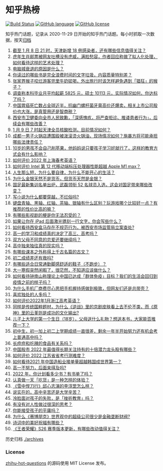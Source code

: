 # 知乎热榜
[![Build Status](https://github.com/ToWeLong/zhihu-hot-questions/workflows/CI/badge.svg)](https://github.com/ToWeLong/zhihu-hot-questions/actions)
[![GitHub language](https://img.shields.io/badge/language-golang-orange.svg)](https://golang.org/)
[![GitHub license](https://img.shields.io/github/license/ToWeLong/zhihu-hot-questions)](https://github.com/ToWeLong/zhihu-hot-questions/blob/main/LICENSE)

知乎热门话题，记录从 2020-11-29 日开始的知乎热门话题。每小时抓取一次数据，按天[归档](./archives)

<!-- BEGIN -->

1. [截至 1 月 8 日 21 时，天津新增 18 例感染者，还有哪些信息值得关注？](https://www.zhihu.com/question/510555957)
1. [虎年生肖邮票被网友吐槽没有虎威，满脸愁容，作者回应称做了拟人化处理，如何看待这样的艺术处理？](https://www.zhihu.com/question/510499800)
1. [电脑城衰退的原因是什么？](https://www.zhihu.com/question/509382596)
1. [你读过的哪些书是完全浪费时间的文字垃圾，内容质量特别差？](https://www.zhihu.com/question/385887424)
1. [张家界猴子咬烂游客兜里牛奶猛喝，外出旅行时该怎样避免遇到「猖狂」的猴子？](https://www.zhihu.com/question/507758272)
1. [调查称本科毕业月平均起薪 5825 元，硕士 10113 元，实际情况如何，你达标了吗？](https://www.zhihu.com/question/509933526)
1. [中国胃癌死亡数占全球近半，抗幽门螺杆菌牙膏高价还爆卖，相关上市公司股价也大涨，是真管用还是智商税？](https://www.zhihu.com/question/510386992)
1. [西安市卫健委向全市人民致歉，「深感愧疚，将严查拒诊、推诿患者行为」，后续会有哪些改善？](https://www.zhihu.com/question/510361409)
1. [1 月 9 日 7 时起天津全员核酸检测，目前情况如何？](https://www.zhihu.com/question/510580160)
1. [成都一男子火锅店遭围殴被泼滚烫火锅油，现场情况如何？施暴方将可能承担哪些法律责任？](https://www.zhihu.com/question/510520861)
1. [10岁的男孩不会自己削苹果，他妈妈说只要孩子学习好就行了，这样的教育方式会有什么影响？](https://www.zhihu.com/question/503220207)
1. [如何评价 2022 年上海春考英语？](https://www.zhihu.com/question/510196442)
1. [如何评价 Intel 第 12 代移动端标压处理器性能超越 Apple M1 max？](https://www.zhihu.com/question/510016162)
1. [人生那么短，为什么要自律，为什么不能开心的生活？](https://www.zhihu.com/question/508605846)
1. [为什么金银天然不是货币，但货币天然是金银？](https://www.zhihu.com/question/300044791)
1. [国足最新集训名单出炉，武磊领衔 52 名球员入选，这会对国足带来哪些改变？](https://www.zhihu.com/question/510363110)
1. [写小说为什么都要穿越，不烂俗吗?](https://www.zhihu.com/question/397907643)
1. [键盘青轴、黑轴、红轴、茶轴、银轴有什么区别？玩游戏哪个比较好一点？有推荐的性价比高的嘛？](https://www.zhihu.com/question/324433964)
1. [有哪些影视剧的梗是你无法忍受的？](https://www.zhihu.com/question/509276628)
1. [如果让你在 iPad 后面激光镌刻一行文字，你会写些什么？](https://www.zhihu.com/question/22300509)
1. [如何看待西安盒马存在不规范行为，被西安市场监管局立案查处?](https://www.zhihu.com/question/510449024)
1. [高一的学习和成绩真的决定了高三、高考吗？](https://www.zhihu.com/question/510296244)
1. [双方父母不同意的恋爱还要继续吗？](https://www.zhihu.com/question/510460774)
1. [高中独来独往真的现实吗？](https://www.zhihu.com/question/510495873)
1. [有哪些课本之外称得上千古名篇的古文？](https://www.zhihu.com/question/41064060)
1. [初二成绩差还有救吗?](https://www.zhihu.com/question/510304290)
1. [有哪些适合日常通勤脚感舒适的鞋子（不跑步）？](https://www.zhihu.com/question/460918733)
1. [大一寒假突然闲暇了，很茫然，不知道应该做什么？](https://www.zhihu.com/question/509449773)
1. [如何看待钟南山称理论上中国已达成「群体免疫」目标？我们的生活会回归到疫情之前的样子吗？](https://www.zhihu.com/question/510272554)
1. [为什么手机厂商费尽心思把手机握持感做到极致，但网友们还是总带壳？](https://www.zhihu.com/question/509277375)
1. [喜欢独处的人多吗？](https://www.zhihu.com/question/510160746)
1. [如何评价2022年1月浙江高考英语？](https://www.zhihu.com/question/510454215)
1. [同样是传统国粹题材，为什么《逆战》里的京剧皮肤看上去不伦不类，而《原神》里的云堇则是成功的文化输出?](https://www.zhihu.com/question/509006914)
1. [儿子上大学的第一个生日（18岁），父母送什么礼物？想送本书，大家能否推荐一下？](https://www.zhihu.com/question/502111712)
1. [初中生，初一加上初二上学期成绩一直很差，剩余一年半开始努力还有机会考上普通高中吗？](https://www.zhihu.com/question/509885394)
1. [长痘痘和吃辣的食品有关系吗？](https://www.zhihu.com/question/491889200)
1. [中国股市 2022 年最值得长期关注持有的十倍潜力龙头股有哪些？](https://www.zhihu.com/question/503516984)
1. [如何评价 2022 江苏省省考行测难度？](https://www.zhihu.com/question/505243628)
1. [如何看待2021 年中国造船业接单量超越韩国成世界第一？](https://www.zhihu.com/question/509712468)
1. [高一不努力，后面来得及吗?](https://www.zhihu.com/question/509284418)
1. [2022 年，你计划看多少书？有书单了吗？](https://www.zhihu.com/question/509821033)
1. [认真做一天「吃货」是一种怎样的体验？](https://www.zhihu.com/question/510151063)
1. [《雪中悍刀行》邱心志演的李淳罡怎么样？](https://www.zhihu.com/question/510112684)
1. [说实在的，高中辛苦还是大学辛苦？](https://www.zhihu.com/question/510231581)
1. [冷脸面对孩子的失败，是「挫折教育」吗？](https://www.zhihu.com/question/509311653)
1. [有没有对人性做过很深的思考？](https://www.zhihu.com/question/493966384)
1. [你能接受孩子的平庸吗？](https://www.zhihu.com/question/358573044)
1. [为什么《赛博朋克》世界观中的超级公司很少是金融垄断财阀?](https://www.zhihu.com/question/509222139)
1. [诗词中的美好祝福有哪些？](https://www.zhihu.com/question/463995994)
1. [《王者荣耀》S26 赛季版本更新，有哪些改动值得关注？](https://www.zhihu.com/question/509946810)

<!-- END -->

历史归档 [./archives](./archives)


### License
[zhihu-hot-questions](https://github.com/towelong/zhihu-hot-questions) 的源码使用 MIT License 发布。